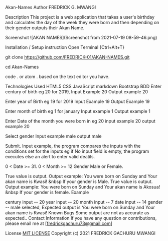 Akan-Names
Author
FREDRICK G. MWANGI

Description
This project is a web application that takes a user's birthday and calculates the day of the week they were born and then depending on their gender outputs their Akan Name.

Screenshot
![AKAN NAMES](Screenshot from 2021-07-19 08-59-46.png)

Installation / Setup instruction
Open Terminal {Ctrl+Alt+T}

git clone https://github.com/FREDRICK-01/AKAN-NAMES.git

cd Akan-Names

code . or atom . based on the text editor you have.

Technologies Used
HTML5
CSS
JavaScript
markdown
Bootstrap
BDD
Enter century of birth eg 20 for 2019, Input Example 20 Output example 20

Enter year of Birth eg 19 for 2019 Input Example 19 Output Example 19

Enter month of birth eg 1 for january Input example 1 Output example 1

Enter Date of the month you were born in eg 20 input example 20 output example 20

Select gender Input example male output male

Submit. Input example, the program compares the inputs with the conditions set for the inputs eg if No input field is empty, the program executes else an alert to enter valid deatils.

0 < Date >= 31.
0 < Month >= 12
Gender Male or Female.

True value is output. Output example: You were born on Sunday and Your akan name is Kwasi! &nbsp If your gender is Male.
True value is output. Output example: You were born on Sunday and Your akan name is Akosua! &nbsp If your gender is female.
Example

century input -- 20
year input -- 20
month input -- 7
date input -- 14
gender -- male selected, Expected output is You were born on Sunday and Your akan name is Kwasi!
Known Bugs
Some output are not as accurate as expected..
Contact Information
If you have any question or contributions, please email me at [fredrickgachuru73@gmail.com]

License
[MIT LICENSE](https://choosealicense.com/licenses/mit/)
Copyright (c) 2021 FREDRICK GACHURU MWANGI